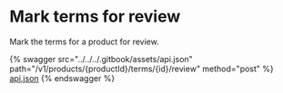 # Mark terms for review

Mark the terms for a product for review.

{% swagger src="../../../.gitbook/assets/api.json" path="/v1/products/{productId}/terms/{id}/review" method="post" %}
[api.json](../../../.gitbook/assets/api.json)
{% endswagger %}
